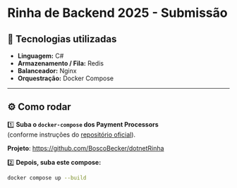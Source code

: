 # Rinha de Backend 2025 - Submissão

## 🚀 Tecnologias utilizadas

- **Linguagem:** C#  
- **Armazenamento / Fila:** Redis  
- **Balanceador:** Nginx  
- **Orquestração:** Docker Compose

---

## ⚙️ Como rodar

1️⃣ **Suba o `docker-compose` dos Payment Processors**  
(conforme instruções do [repositório oficial](https://github.com/Rinha-de-Backend-Official/2025)).

**Projeto**: https://github.com/BoscoBecker/dotnetRinha

2️⃣ **Depois, suba este compose:**

```bash
docker compose up --build
